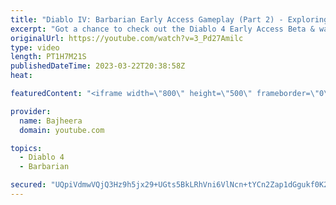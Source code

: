 ```yaml
---
title: "Diablo IV: Barbarian Early Access Gameplay (Part 2) - Exploring Build Variety & Tough Battles!"
excerpt: "Got a chance to check out the Diablo 4 Early Access Beta & wanted to share my first look at the game along with some epic ..."
originalUrl: https://youtube.com/watch?v=3_Pd27Amilc
type: video
length: PT1H7M21S
publishedDateTime: 2023-03-22T20:38:58Z
heat: 

featuredContent: "<iframe width=\"800\" height=\"500\" frameborder=\"0\" src=\"https://www.youtube.com/embed/3_Pd27Amilc\" allow=\"accelerometer; autoplay; encrypted-media; gyroscope; picture-in-picture\" allowfullscreen></iframe>"

provider:
  name: Bajheera
  domain: youtube.com

topics:
  - Diablo 4
  - Barbarian

secured: "UQpiVdmwVQjQ3Hz9h5jx29+UGts5BkLRhVni6VlNcn+tYCn2Zap1dGgukf0K2dDtrWOANaaCx2v29T8nQTilECq0IrX/1jqxrXhSKA9l0xSKNX3V/O+zLGCciNJsnUn8DRgB6UkTpZ0eHEAwMDQoRfJq5XMtA5yq9Pbc3isvoSoyM4TGmfawplaSJfgSUCgWYGWqRlCB4UKDUcEargeZ7s0PZURyq6O9KG4I9fO/rEQF0oKdBBirVcePO8PBYEb+EdvG8uMKqGbDsVZB+5sinbEzuWQ+q9g04SQhP7zqvwVqinG4q3+4ZTDMLjl7pDBZg9BRncFjskaC25aiVUAy05KqSadEsteYtWMA6kG0oXSom3laxVw8HGd1B0phqjx5bg/UTLDRKnYiUWNQ5YBy6w==;csqeaSW73+cORBwH4NfGhw=="
---
```


